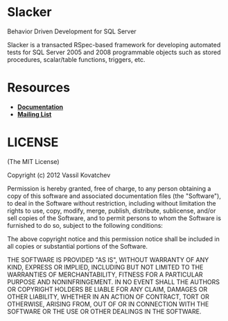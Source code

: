 # Slacker

Behavior Driven Development for SQL Server

Slacker is a transacted RSpec-based framework for developing automated tests for SQL Server 2005 and 2008 programmable objects such as stored procedures, scalar/table functions, triggers, etc.

# Resources

* [__Documentation__](https://github.com/vassilvk/slacker/wiki)
* [__Mailing List__](https://groups.google.com/forum/#!forum/ruby_slacker)


# LICENSE
(The MIT License)

Copyright (c) 2012 Vassil Kovatchev

Permission is hereby granted, free of charge, to any person obtaining a copy of this software and associated documentation files (the "Software"), to deal in the Software without restriction, including without limitation the rights to use, copy, modify, merge, publish, distribute, sublicense, and/or sell copies of the Software, and to permit persons to whom the Software is furnished to do so, subject to the following conditions:

The above copyright notice and this permission notice shall be included in all copies or substantial portions of the Software.

THE SOFTWARE IS PROVIDED "AS IS", WITHOUT WARRANTY OF ANY KIND, EXPRESS OR IMPLIED, INCLUDING BUT NOT LIMITED TO THE WARRANTIES OF MERCHANTABILITY, FITNESS FOR A PARTICULAR PURPOSE AND NONINFRINGEMENT. IN NO EVENT SHALL THE AUTHORS OR COPYRIGHT HOLDERS BE LIABLE FOR ANY CLAIM, DAMAGES OR OTHER LIABILITY, WHETHER IN AN ACTION OF CONTRACT, TORT OR OTHERWISE, ARISING FROM, OUT OF OR IN CONNECTION WITH THE SOFTWARE OR THE USE OR OTHER DEALINGS IN THE SOFTWARE.
